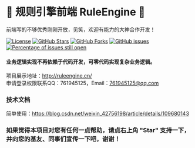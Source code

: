 # 📌 规则引擎前端 RuleEngine 📌

前端写的不够优秀刚刚开放，见笑，欢迎有能力的大神合作开发！

[![License](https://img.shields.io/badge/license-Apache%202-4EB1BA.svg)](https://www.apache.org/licenses/LICENSE-2.0.html)
[![GitHub Stars](https://img.shields.io/github/stars/DingQianWen/rule-engine-front)](https://github.com/DingQianWen/rule-engine-front/stargazers)
[![GitHub Forks](https://img.shields.io/github/forks/DingQianWen/rule-engine-front)](https://github.com/DingQianWen/rule-engine-front/fork)
[![GitHub issues](https://img.shields.io/github/issues/DingQianWen/rule-engine.svg)](https://github.com/DingQianWen/rule-engine-front/issues)
[![Percentage of issues still open](http://isitmaintained.com/badge/open/DingQianWen/rule-engine-front.svg)](https://github.com/DingQianWen/rule-engine-front/issues "Percentage of issues still open")

#### 业务逻辑实现不再依赖于代码开发，可零代码实现复杂业务逻辑。


项目展示地址：http://ruleengine.cn/   
申请登录权限联系QQ：761945125，Email：761945125@qq.com

### 技术文档
简单使用：https://blog.csdn.net/weixin_42756198/article/details/109680143  

### 如果觉得本项目对您有任何一点帮助，请点右上角 "Star" 支持一下， 并向您的基友、同事们宣传一下吧，谢谢！

